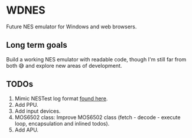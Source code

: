 # WDNES
Future NES emulator for Windows and web browsers.
 
## Long term goals
Build a working NES emulator with readable code, though I'm still far from both :sweat_smile: and explore new areas of development.

## TODOs
1. Mimic NESTest log format [found here](http://www.qmtpro.com/~nes/misc/nestest.log).
2. Add PPU.
3. Add input devices.
4. MOS6502 class: Improve MOS6502 class (fetch - decode - execute loop, encapsulation and inlined todos).
5. Add APU.
